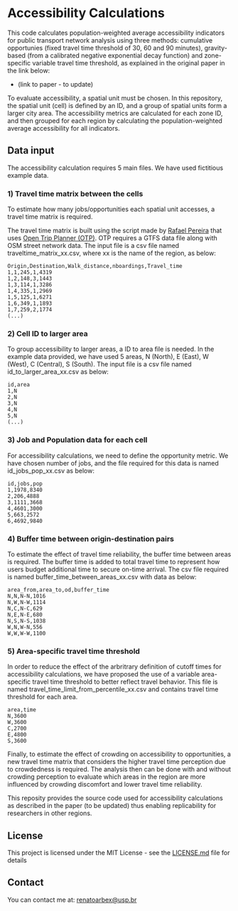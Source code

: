 # Accessibility Calculations

This code calculates population-weighted average accessibility indicators for public transport network analysis using three methods: cumulative opportunies (fixed travel time threshold of 30, 60 and 90 minutes), gravity-based (from a calibrated negative exponential decay function) and zone-specific variable travel time threshold, as explained in the original paper in the link below: 

- (link to paper - to update)

To evaluate accessibility, a spatial unit must be chosen. In this repository, the spatial unit (cell) is defined by an ID, and a group of spatial units form a larger city area. The accessibility metrics are calculated for each zone ID, and then grouped for each region by calculating the population-weighted average accessibility for all indicators.

## Data input

The accessibility calculation requires 5 main files. We have used fictitious example data.

### 1) Travel time matrix between the cells

To estimate how many jobs/opportunities each spatial unit accesses, a travel time matrix is required. 

The travel time matrix is built using the script made by [Rafael Pereira](https://github.com/rafapereirabr/otp-travel-time-matrix) that uses [Open Trip Planner (OTP)](https://github.com/opentripplanner/OpenTripPlanner). OTP requires a GTFS data file along with OSM street network data. The input file is a csv file named traveltime_matrix_xx.csv, where xx is the name of the region, as below:

```
Origin,Destination,Walk_distance,nboardings,Travel_time
1,1,245,1,4319
1,2,148,3,1443
1,3,114,1,3286
1,4,335,1,2969
1,5,125,1,6271
1,6,349,1,1893
1,7,259,2,1774
(...)
```

### 2) Cell ID to larger area

To group accessibility to larger areas, a ID to area file is needed. In the example data provided, we have used 5 areas, N (North), E (East), W (West), C (Central), S (South). The input file is a csv file named id_to_larger_area_xx.csv as below:

```
id,area
1,N
2,N
3,N
4,N
5,N
(...)
```

### 3) Job and Population data for each cell

For accessibility calculations, we need to define the opportunity metric. We have chosen number of jobs, and the file required for this data is named id_jobs_pop_xx.csv as below:

```
id,jobs,pop
1,1978,8340
2,206,4888
3,1111,3668
4,4601,3000
5,663,2572
6,4692,9840
```

### 4) Buffer time between origin-destination pairs

To estimate the effect of travel time reliability, the buffer time between areas is required. The buffer time is added to total travel time to represent how users budget additional time to secure on-time arrival. The csv file required is named buffer_time_between_areas_xx.csv with data as below:

```
area_from,area_to,od,buffer_time
N,N,N-N,1016
N,W,N-W,1114
N,C,N-C,629
N,E,N-E,680
N,S,N-S,1038
W,N,W-N,556
W,W,W-W,1100
```

### 5) Area-specific travel time threshold 

In order to reduce the effect of the arbritrary definition of cutoff times for accessibility calculations, we have proposed the use of a variable area-specific travel time threshold to better reflect travel behavior. This file is named travel_time_limit_from_percentile_xx.csv and contains travel time threshold for each area. 

```
area,time
N,3600
W,3600
C,2700
E,4800
S,3600
```

Finally, to estimate the effect of crowding on accessibility to opportunities, a new travel time matrix that considers the higher travel time perception due to crowdedness is required. The analysis then can be done with and without crowding perception to evaluate which areas in the region are more influenced by crowding discomfort and lower travel time reliability.

This reposity provides the source code used for accessibility calculations as described in the paper (to be updated) thus enabling replicability for researchers in other regions.


## License

This project is licensed under the MIT License - see the [LICENSE.md](LICENSE.md) file for details

## Contact
You can contact me at:
renatoarbex@usp.br
